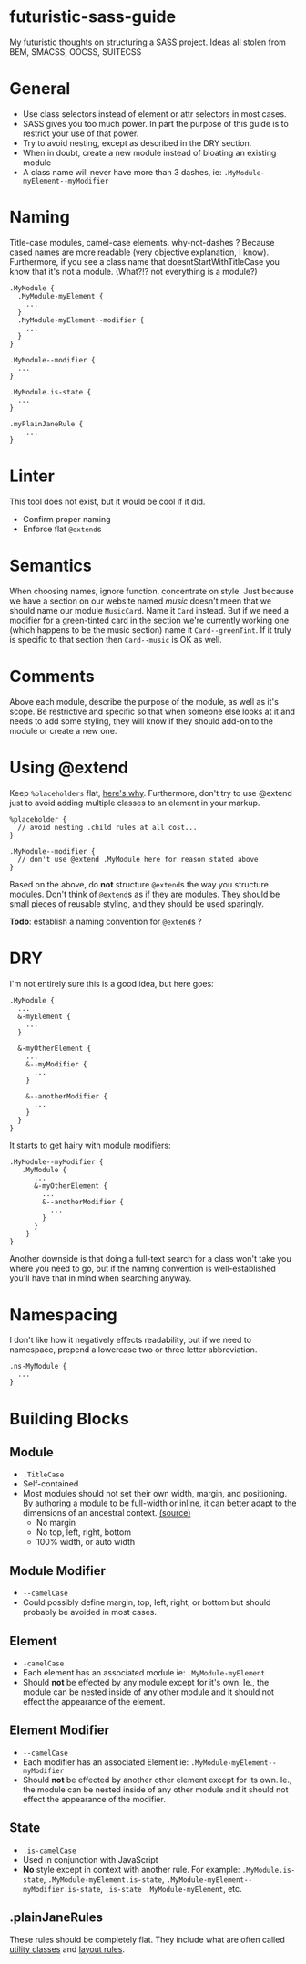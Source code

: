 futuristic-sass-guide
=====================

My futuristic thoughts on structuring a SASS project. Ideas all stolen from BEM, SMACSS, OOCSS, SUITECSS

# General

- Use class selectors instead of element or attr selectors in most cases.
- SASS gives you too much power. In part the purpose of this guide is to restrict your use of that power.
- Try to avoid nesting, except as described in the DRY section.
- When in doubt, create a new module instead of bloating an existing module
- A class name will never have more than 3 dashes, ie: `.MyModule-myElement--myModifier`

# Naming

Title-case modules, camel-case elements. why-not-dashes ? Because cased names are more readable (very objective explanation, I know). Furthermore, if you see a class name that doesntStartWithTitleCase you know that it's not a module. (What?!? not everything is a module?)

    .MyModule {
      .MyModule-myElement {
        ...
      }
      .MyModule-myElement--modifier {
        ...
      }
    }
    
    .MyModule--modifier {
      ...
    }
    
    .MyModule.is-state {
      ...
    }
    
    .myPlainJaneRule {
        ...
    }
    
# Linter

This tool does not exist, but it would be cool if it did.

- Confirm proper naming
- Enforce flat `@extend`s

# Semantics

When choosing names, ignore function, concentrate on style. Just because we have a section on our website named *music* doesn't meen that we should name our module `MusicCard`. Name it `Card` instead. But if we need a modifier for a green-tinted card in the section we're currently working one (which happens to be the music section) name it `Card--greenTint`. If it truly is specific to that section then `Card--music` is OK as well.

# Comments

Above each module, describe the purpose of the module, as well as it's scope. Be restrictive and specific so that when someone else looks at it and needs to add some styling, they will know if they should add-on to the module or create a new one.

# Using @extend
    
Keep `%placeholders` flat, [here's why](http://oliverjash.me/2012/09/07/methods-for-modifying-objects-in-oocss.html). Furthermore, don't try to use @extend just to avoid adding multiple classes to an element in your markup.

    %placeholder {
      // avoid nesting .child rules at all cost...
    }
    
    .MyModule--modifier {
      // don't use @extend .MyModule here for reason stated above
    }

Based on the above, do **not** structure `@extend`s the way you structure modules. Don't think of `@extend`s as if they are modules. They should be small pieces of reusable styling, and they should be used sparingly.

**Todo**: establish a naming convention for `@extend`s ?

# DRY

I'm not entirely sure this is a good idea, but here goes:

    .MyModule {
      ...
      &-myElement {
        ...
      }
      
      &-myOtherElement {
        ...
        &--myModifier {
          ...
        }
        
        &--anotherModifier {
          ...
        }
      }
    }
    
It starts to get hairy with module modifiers:

    .MyModule--myModifier {
       .MyModule {
          ...
          &-myOtherElement {
            ...
            &--anotherModifier {
              ...
            }
          }
        }
    }
    
    
Another downside is that doing a full-text search for a class won't take you where you need to go, but if the naming convention is well-established you'll have that in mind when searching anyway.


# Namespacing

I don't like how it negatively effects readability, but if we need to namespace, prepend a lowercase two or three letter abbreviation.

    .ns-MyModule {
      ...
    }


# Building Blocks

## Module

- `.TitleCase`
- Self-contained
- Most modules should not set their own width, margin, and positioning. By authoring a module to be full-width or inline, it can better adapt to the dimensions of an ancestral context. [(source)](https://github.com/suitcss/suit/blob/master/doc/components.md#adapting-to-ancestral-context)
    - No margin
    - No top, left, right, bottom
    - 100% width, or auto width

## Module Modifier

- `--camelCase`
- Could possibly define margin, top, left, right, or bottom but should probably be avoided in most cases.

## Element

- `-camelCase`
- Each element has an associated module ie: `.MyModule-myElement`
- Should **not** be effected by any module except for it's own. Ie., the module can be nested inside of any other module and it should not effect the appearance of the element.

## Element Modifier

- `--camelCase`
- Each modifier has an associated Element ie: `.MyModule-myElement--myModifier`
- Should **not** be effected by another other element except for its own. Ie., the module can be nested inside of any other module and it should not effect the appearance of the modifier.

## State

- `.is-camelCase`
- Used in conjunction with JavaScript
- **No** style except in context with another rule. For example: `.MyModule.is-state`, `.MyModule-myElement.is-state`, `.MyModule-myElement--myModifier.is-state`, `.is-state .MyModule-myElement`, etc.

## .plainJaneRules

These rules should be completely flat. They include what are often called [utility classes](https://github.com/suitcss/suit/blob/master/doc/naming-conventions.md#u-utilityName) and [layout rules](http://smacss.com/book/type-layout).

